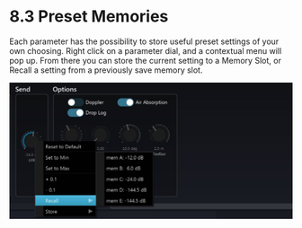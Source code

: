 # 8.3 Preset Memories

Each parameter has the possibility to store useful preset settings of your own
choosing. Right click on a parameter dial, and a contextual menu will pop up. From
there you can store the current setting to a Memory Slot, or Recall a setting from a
previously save memory slot.

![](include/SpatRevolution_UserGuide_-148.jpg)

